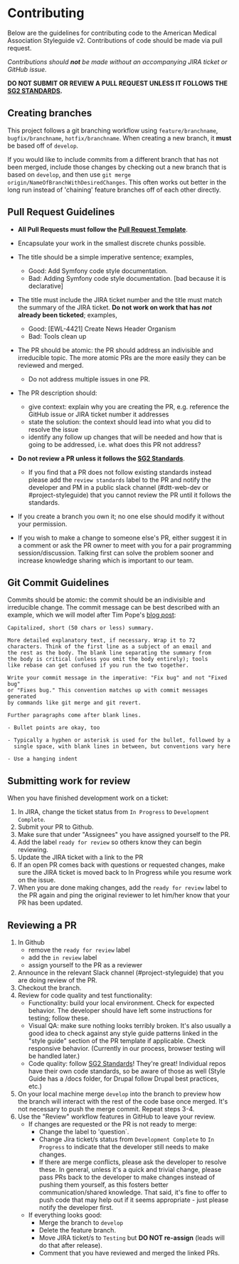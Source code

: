 # Contributing

Below are the guidelines for contributing code to the American Medical Association Styleguide v2. Contributions of code should be made via pull request.

_Contributions should **not** be made without an accompanying JIRA ticket or GitHub issue._

**DO NOT SUBMIT OR REVIEW A PULL REQUEST UNLESS IT FOLLOWS THE [SG2 STANDARDS](../docs/standards.md).**


## Creating branches

This project follows a git branching workflow using `feature/branchname`, `bugfix/branchname`, `hotfix/branchname`. When creating a new branch, it **must** be based off of `develop`.

If you would like to include commits from a different branch that has not been merged, include those changes by checking out a new branch that is based on `develop`, and then use `git merge origin/NameOfBranchWithDesiredChanges`. This often works out better in the long run instead of 'chaining' feature branches off of each other directly.

## Pull Request Guidelines

* **All Pull Requests must follow the [Pull Request Template](PULL_REQUEST_TEMPLATE.md)**.
* Encapsulate your work in the smallest discrete chunks possible.
* The title should be a simple imperative sentence; examples,
    * Good: Add Symfony code style documentation.
    * Bad: Adding Symfony code style documentation. [bad because it is declarative]
* The title must include the JIRA ticket number and the title must match the summary of the JIRA ticket. **Do not work on work that has _not_ already been ticketed**; examples,
    * Good: [EWL-4421] Create News Header Organism
    * Bad: Tools clean up
* The PR should be atomic: the PR should address an indivisible and irreducible topic. The more atomic PRs are the more easily they can be reviewed and merged.
    * Do not address multiple issues in one PR.
* The PR description should:
    * give context: explain why you are creating the PR, e.g. reference the GitHub issue or JIRA ticket number it addresses
    * state the solution: the context should lead into what you did to resolve the issue
    * identify any follow up changes that will be needed and how that is going to be addressed, i.e. what does this PR not address?

* **Do not review a PR unless it follows the [SG2 Standards](../docs/standards.md)**.
    * If you find that a PR does not follow existing standards instead please add the `review standards` label to the PR and notify the developer and PM in a public slack channel (#dtt-web-dev or #project-styleguide) that you cannot review the PR until it follows the standards.
* If you create a branch you own it; no one else should modify it without your permission.
* If you wish to make a change to someone else's PR, either suggest it in a comment or ask the PR owner to meet with you for a pair programming session/discussion. Talking first can solve the problem sooner and increase knowledge sharing which is important to our team.

## Git Commit Guidelines

Commits should be atomic: the commit should be an indivisible and irreducible change. The commit message can be best described with an example, which we will model after Tim Pope's [blog post](http://tbaggery.com/2008/04/19/a-note-about-git-commit-messages.html):

    Capitalized, short (50 chars or less) summary.

    More detailed explanatory text, if necessary. Wrap it to 72
    characters. Think of the first line as a subject of an email and
    the rest as the body. The blank line separating the summary from
    the body is critical (unless you omit the body entirely); tools
    like rebase can get confused if you run the two together.

    Write your commit message in the imperative: "Fix bug" and not "Fixed bug"
    or "Fixes bug." This convention matches up with commit messages generated
    by commands like git merge and git revert.

    Further paragraphs come after blank lines.

    - Bullet points are okay, too

    - Typically a hyphen or asterisk is used for the bullet, followed by a
      single space, with blank lines in between, but conventions vary here

    - Use a hanging indent

## Submitting work for review
When you have finished development work on a ticket:

1. In JIRA, change the ticket status from `In Progress` to `Development Complete`.
1. Submit your PR to Github.
1. Make sure that under "Assignees" you have assigned yourself to the PR.
1. Add the label `ready for review` so others know they can begin reviewing.
1. Update the JIRA ticket with a link to the PR
1. If an open PR comes back with questions or requested changes, make sure the JIRA ticket is moved back to In Progress while you resume work on the issue.
1. When you are done making changes, add the `ready for review` label to the PR again and ping the original reviewer to let him/her know that your PR has been updated.

## Reviewing a PR
1. In Github
    - remove the `ready for review` label
    - add the `in review` label
    - assign yourself to the PR as a reviewer
2. Announce in the relevant Slack channel (#project-styleguide) that you are doing review of the PR.
3. Checkout the branch.
4. Review for code quality and test functionality:
    - Functionality: build your local environment. Check for expected behavior. The developer should have left some instructions for testing; follow these.
    - Visual QA: make sure nothing looks terribly broken. It's also usually a good idea to check against any style guide patterns linked in the "style guide" section of the PR template if applicable. Check responsive behavior. (Currently in our process, browser testing will be handled later.)
    - Code quality: follow [SG2 Standards](../docs/standards.md)! They're great! Individual repos have their own code standards, so be aware of those as well (Style Guide has a /docs folder, for Drupal follow Drupal best practices, etc.)
5. On your local machine merge `develop` into the branch to preview how the branch will interact with the rest of the code base once merged. It's not necessary to push the merge commit. Repeat steps 3-4.
6. Use the "Review" workflow features in GitHub to leave your review.
    - If changes are requested or the PR is not ready to merge:
        - Change the label to 'question`.
        - Change Jira ticket/s status from `Development Complete` to `In Progress` to indicate that the developer still needs to make changes.
        - If there are merge conflicts, please ask the developer to resolve these. In general, unless it's a quick and trivial change, please pass PRs back to the developer to make changes instead of pushing them yourself, as this fosters better communication/shared knowledge. That said, it's fine to offer to push code that may help out if it seems appropriate - just please notify the developer first.
    - If everything looks good:
        - Merge the branch to `develop`
        - Delete the feature branch.
        - Move JIRA ticket/s to `Testing` but **DO NOT re-assign** (leads will do that after release).
        - Comment that you have reviewed and merged the linked PRs.

